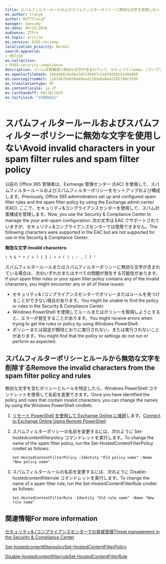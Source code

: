 ```yaml
---
title: スパムフィルタールールおよびスパムフィルターポリシーに無効な文字を使用しない
ms.author: tracyp
author: MSFTTracyP
manager: dansimp
ms.date: 09/24/2018
audience: ITPro
ms.topic: article
ms.service: O365-seccomp
localization_priority: Normal
search.appverid:
- MET150
ms.collection:
- M365-security-compliance
description: スパム対策構成に無効な文字が含まれていて、セキュリティ&amp; /コンプライアンスセンターを使用しようとしたときに問題が発生する管理者向けのヘルプを提供します。
ms.openlocfilehash: 286a96814e0be5857499d7c54839d20142d0dd60
ms.sourcegitcommit: 1162d676b036449ea4220de8a6642165190e3398
ms.translationtype: MT
ms.contentlocale: ja-JP
ms.lasthandoff: 09/20/2019
ms.locfileid: "37085621"
---
```

# <a name="avoid-invalid-characters-in-your-spam-filter-rules-and-spam-filter-policy"></a><span data-ttu-id="73136-103">スパムフィルタールールおよびスパムフィルターポリシーに無効な文字を使用しない</span><span class="sxs-lookup"><span data-stu-id="73136-103">Avoid invalid characters in your spam filter rules and spam filter policy</span></span> 

<span data-ttu-id="73136-104">以前の Office 365 管理者は、Exchange 管理センター (EAC) を使用して、スパムフィルタールールおよびスパムフィルターポリシーをセットアップおよび構成します。</span><span class="sxs-lookup"><span data-stu-id="73136-104">Previously, Office 365 administrators set up and configured spam filter rules and the spam filter policy by using the Exchange admin center (EAC).</span></span> <span data-ttu-id="73136-105">ここで、セキュリティ&amp;コンプライアンスセンターを使用して、スパム対策構成を管理します。</span><span class="sxs-lookup"><span data-stu-id="73136-105">Now, you use the Security &amp; Compliance Center to manage the your anti-spam configuration.</span></span> <span data-ttu-id="73136-106">次の文字は EAC でサポートされていますが、セキュリティ&amp;コンプライアンスセンターでは使用できません。</span><span class="sxs-lookup"><span data-stu-id="73136-106">The following characters were supported in the EAC but are not supported for use in the Security &amp; Compliance Center.</span></span>  

<span data-ttu-id="73136-107">**無効な文字:**</span><span class="sxs-lookup"><span data-stu-id="73136-107">**Invalid characters:**</span></span>
  
```\ % & * + / = ? { } | < > ( ) ; : , [ ] "```

<span data-ttu-id="73136-108">スパムフィルタールールまたはスパムフィルターポリシーに無効な文字が含まれている場合は、次のいずれかまたはすべての問題が発生する可能性があります。</span><span class="sxs-lookup"><span data-stu-id="73136-108">If your spam filter rules or your spam filter policy contains any of the invalid characters, you might encounter any or all of these issues:</span></span>
- <span data-ttu-id="73136-109">セキュリティ&amp; /コンプライアンスセンターでポリシーまたはルールを見つけることができない場合があります。</span><span class="sxs-lookup"><span data-stu-id="73136-109">You might be unable to find the policy or rules in the Security &amp; Compliance Center.</span></span>
- <span data-ttu-id="73136-110">Windows PowerShell を使用してルールまたはポリシーを取得しようとすると、エラーが発生することがあります。</span><span class="sxs-lookup"><span data-stu-id="73136-110">You might receive errors when trying to get the rules or policy by using Windows PowerShell.</span></span>
- <span data-ttu-id="73136-111">ポリシーまたは設定が期待どおりに実行されない、または実行されないことがあります。</span><span class="sxs-lookup"><span data-stu-id="73136-111">You might find that the policy or settings do not run or perform as expected.</span></span>

## <a name="remove-the-invalid-characters-from-the-spam-filter-policy-and-rules"></a><span data-ttu-id="73136-112">スパムフィルターポリシーとルールから無効な文字を削除する</span><span class="sxs-lookup"><span data-stu-id="73136-112">Remove the invalid characters from the spam filter policy and rules</span></span>

<span data-ttu-id="73136-113">無効な文字を含むポリシーとルールを特定したら、Windows PowerShell コマンドレットを使用して名前を変更できます。</span><span class="sxs-lookup"><span data-stu-id="73136-113">Once you have identified the policy and rules that contain invalid characters, you can change the names by using the Windows PowerShell cmdlets.</span></span> 

1. <span data-ttu-id="73136-114">[リモート PowerShell を使用して Exchange Online に接続](https://docs.microsoft.com/powershell/exchange/exchange-online/connect-to-exchange-online-powershell/connect-to-exchange-online-powershell?view=exchange-ps)します。</span><span class="sxs-lookup"><span data-stu-id="73136-114">[Connect to Exchange Online Using Remote PowerShell](https://docs.microsoft.com/powershell/exchange/exchange-online/connect-to-exchange-online-powershell/connect-to-exchange-online-powershell?view=exchange-ps).</span></span>
    
2. <span data-ttu-id="73136-115">スパムフィルターポリシーの名前を変更するには、次のように Set-hostedcontentfilterpolicy コマンドレットを実行します。</span><span class="sxs-lookup"><span data-stu-id="73136-115">To change the name of the spam filter policy, run the Set-HostedContentFilterPolicy cmdlet as follows:</span></span>
    
    ```
    Set-HostedContentFilterPolicy -Identity "Old policy name" -Name "New policy name"
    ```  

3. <span data-ttu-id="73136-116">スパムフィルタールールの名前を変更するには、次のように Disable-hostedcontentfilterrule コマンドレットを実行します。</span><span class="sxs-lookup"><span data-stu-id="73136-116">To change the name of a spam filter rule, run the Set-HostedContentFilterRule cmdlet as follows:</span></span>
    
    ```
    Set-HostedContentFilterRule -Identity "Old rule name" -Name "New rule name"
    ```  

  
 ## <a name="for-more-information"></a><span data-ttu-id="73136-117">関連情報</span><span class="sxs-lookup"><span data-stu-id="73136-117">For more information</span></span>

[<span data-ttu-id="73136-118">セキュリティ&amp; /コンプライアンスセンターでの脅威管理</span><span class="sxs-lookup"><span data-stu-id="73136-118">Threat management in the Security &amp; Compliance Center</span></span>](protect-against-threats.md)
  
[<span data-ttu-id="73136-119">Set-hostedcontentfilterpolicy</span><span class="sxs-lookup"><span data-stu-id="73136-119">Set-HostedContentFilterPolicy</span></span>](https://docs.microsoft.com/powershell/module/exchange/antispam-antimalware/set-hostedcontentfilterpolicy?view=exchange-ps)

[<span data-ttu-id="73136-120">Disable-hostedcontentfilterrule</span><span class="sxs-lookup"><span data-stu-id="73136-120">Set-HostedContentFilterRule</span></span>](https://docs.microsoft.com/powershell/module/exchange/antispam-antimalware/set-hostedcontentfilterrule?view=exchange-ps)
